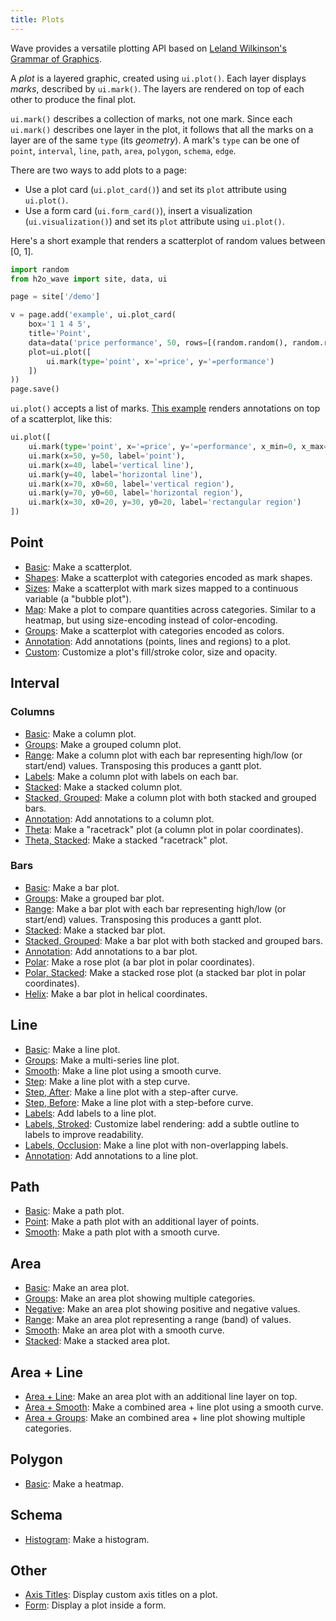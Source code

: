 ```yaml
---
title: Plots
---
```


Wave provides a versatile plotting API based on [Leland Wilkinson's](https://en.wikipedia.org/wiki/Leland_Wilkinson) [Grammar of Graphics](http://www.springer.com/gp/book/9780387245447).

A *plot* is a layered graphic, created using `ui.plot()`. Each layer displays *marks*, described by `ui.mark()`. The layers are rendered on top of each other to produce the final plot.

`ui.mark()` describes a collection of marks, not one mark. Since each `ui.mark()` describes one layer in the plot, it follows that all the marks on a layer are of the same `type` (its *geometry*). A mark's `type` can be one of `point`, `interval`, `line`, `path`, `area`, `polygon`, `schema`, `edge`.

There are two ways to add plots to a page:

- Use a plot card (`ui.plot_card()`) and set its `plot` attribute using `ui.plot()`.
- Use a form card (`ui.form_card()`), insert a visualization (`ui.visualization()`) and set its `plot` attribute using `ui.plot()`.

Here's a short example that renders a scatterplot of random values between [0, 1].

```py
import random
from h2o_wave import site, data, ui

page = site['/demo']

v = page.add('example', ui.plot_card(
    box='1 1 4 5',
    title='Point',
    data=data('price performance', 50, rows=[(random.random(), random.random()) for _ in range(50)]),
    plot=ui.plot([
        ui.mark(type='point', x='=price', y='=performance')
    ])
))
page.save()
```

`ui.plot()` accepts a list of marks. [This example](examples/plot-point-annotation) renders annotations on top of a scatterplot, like this:

```py
ui.plot([
    ui.mark(type='point', x='=price', y='=performance', x_min=0, x_max=100, y_min=0, y_max=100),  # the plot
    ui.mark(x=50, y=50, label='point'),
    ui.mark(x=40, label='vertical line'),
    ui.mark(y=40, label='horizontal line'),
    ui.mark(x=70, x0=60, label='vertical region'),
    ui.mark(y=70, y0=60, label='horizontal region'),
    ui.mark(x=30, x0=20, y=30, y0=20, label='rectangular region')
])
```

## Point

- [Basic](examples/plot-point): Make a scatterplot.
- [Shapes](examples/plot-point-shapes): Make a scatterplot with categories encoded as mark shapes.
- [Sizes](examples/plot-point-sizes): Make a scatterplot with mark sizes mapped to a continuous variable (a "bubble plot").
- [Map](examples/plot-point-map): Make a plot to compare quantities across categories. Similar to a heatmap, but using size-encoding instead of color-encoding.
- [Groups](examples/plot-point-groups): Make a scatterplot with categories encoded as colors.
- [Annotation](examples/plot-point-annotation): Add annotations (points, lines and regions) to a plot.
- [Custom](examples/plot-point-custom): Customize a plot's fill/stroke color, size and opacity.

## Interval

### Columns

- [Basic](examples/plot-interval): Make a column plot.
- [Groups](examples/plot-interval-groups): Make a grouped column plot.
- [Range](examples/plot-interval-range): Make a column plot with each bar representing high/low (or start/end) values. Transposing this produces a gantt plot.
- [Labels](examples/plot-interval-labels): Make a column plot with labels on each bar.
- [Stacked](examples/plot-interval-stacked): Make a stacked column plot.
- [Stacked, Grouped](examples/plot-interval-stacked-grouped): Make a column plot with both stacked and grouped bars.
- [Annotation](examples/plot-interval-annotation): Add annotations to a column plot.
- [Theta](examples/plot-interval-theta): Make a "racetrack" plot (a column plot in polar coordinates).
- [Theta, Stacked](examples/plot-interval-theta-stacked): Make a stacked "racetrack" plot.

### Bars

- [Basic](examples/plot-interval-transpose): Make a bar plot.
- [Groups](examples/plot-interval-groups-transpose): Make a grouped bar plot.
- [Range](examples/plot-interval-range-transpose): Make a bar plot with each bar representing high/low (or start/end) values. Transposing this produces a gantt plot.
- [Stacked](examples/plot-interval-stacked-transpose): Make a stacked bar plot.
- [Stacked, Grouped](examples/plot-interval-stacked-grouped-transpose): Make a bar plot with both stacked and grouped bars.
- [Annotation](examples/plot-interval-annotation-transpose): Add annotations to a bar plot.
- [Polar](examples/plot-interval-polar): Make a rose plot (a bar plot in polar coordinates).
- [Polar, Stacked](examples/plot-interval-polar-stacked): Make a stacked rose plot (a stacked bar plot in polar coordinates).
- [Helix](examples/plot-interval-helix): Make a bar plot in helical coordinates.

## Line

- [Basic](examples/plot-line): Make a line plot.
- [Groups](examples/plot-line-groups): Make a multi-series line plot.
- [Smooth](examples/plot-line-smooth): Make a line plot using a smooth curve.
- [Step](examples/plot-step): Make a line plot with a step curve.
- [Step, After](examples/plot-step-after): Make a line plot with a step-after curve.
- [Step, Before](examples/plot-step-before): Make a line plot with a step-before curve.
- [Labels](examples/plot-line-labels): Add labels to a line plot.
- [Labels, Stroked](examples/plot-line-labels-stroked): Customize label rendering: add a subtle outline to labels to improve readability.
- [Labels, Occlusion](examples/plot-line-labels-no-overlap): Make a line plot with non-overlapping labels.
- [Annotation](examples/plot-line-annotation): Add annotations to a line plot.

## Path

- [Basic](examples/plot-path): Make a path plot.
- [Point](examples/plot-path-point): Make a path plot with an additional layer of points.
- [Smooth](examples/plot-path-smooth): Make a path plot with a smooth curve.

## Area

- [Basic](examples/plot-area): Make an area plot.
- [Groups](examples/plot-area-groups): Make an area plot showing multiple categories.
- [Negative](examples/plot-area-negative): Make an area plot showing positive and negative values.
- [Range](examples/plot-area-range): Make an area plot representing a range (band) of values.
- [Smooth](examples/plot-area-smooth): Make an area plot with a smooth curve.
- [Stacked](examples/plot-area-stacked): Make a stacked area plot.

## Area + Line

- [Area + Line](examples/plot-area-line): Make an area plot with an additional line layer on top.
- [Area + Smooth](examples/plot-area-line-smooth): Make a combined area + line plot using a smooth curve.
- [Area + Groups](examples/plot-area-line-groups): Make an combined area + line plot showing multiple categories.

## Polygon

- [Basic](examples/plot-polygon): Make a heatmap.

## Schema

- [Histogram](examples/plot-histogram): Make a histogram.

## Other

- [Axis Titles](examples/plot-axis-title): Display custom axis titles on a plot.
- [Form](examples/plot-form): Display a plot inside a form.
